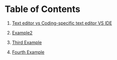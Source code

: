 # Table of Contents

1. [Text editor vs Coding-specific text editor  VS IDE](class-01.md)

2. [Example2](class-02.md)

3. [Third Example](#third-example)

4. [Fourth Example](#fourth-examplehttpwwwfourthexamplecom)
